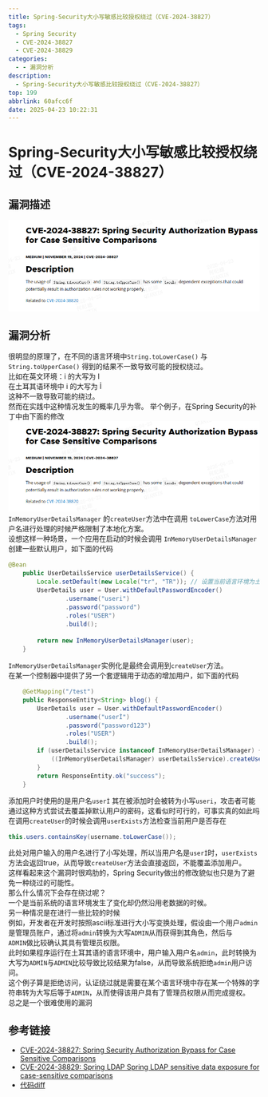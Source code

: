 ```yaml
---
title: Spring-Security大小写敏感比较授权绕过（CVE-2024-38827）
tags:
  - Spring Security
  - CVE-2024-38827
  - CVE-2024-38829
categories:
  - - 漏洞分析
description:
  - Spring-Security大小写敏感比较授权绕过（CVE-2024-38827）
top: 199
abbrlink: 60afcc6f
date: 2025-04-23 10:22:31
---
```

# Spring-Security大小写敏感比较授权绕过（CVE-2024-38827）
## 漏洞描述
![img.png](img.png)
## 漏洞分析
很明显的原理了，在不同的语言环境中`String.toLowerCase()` 与 `String.toUpperCase()` 得到的结果不一致导致可能的授权绕过。   
比如在英文环境：i 的大写为 I  
在土耳其语环境中 i 的大写为 İ  
这种不一致导致可能的绕过。  
然而在实践中这种情况发生的概率几乎为零。
举个例子，在Spring Security的补丁中由下面的修改  
![img_1.png](img.png)  
`InMemoryUserDetailsManager` 的`createUser`方法中在调用 `toLowerCase`方法对用户名进行处理的时候严格限制了本地化方案。  
设想这样一种场景，一个应用在启动的时候会调用 `InMemoryUserDetailsManager` 创建一些默认用户，如下面的代码  
```java
@Bean
    public UserDetailsService userDetailsService() {
        Locale.setDefault(new Locale("tr", "TR")); // 设置当前语言环境为土耳其语
        UserDetails user = User.withDefaultPasswordEncoder()
                .username("useri")
                .password("password")
                .roles("USER")
                .build();

        return new InMemoryUserDetailsManager(user);
    }
```
`InMemoryUserDetailsManager`实例化是最终会调用到`createUser`方法。  
在某一个控制器中提供了另一个套逻辑用于动态的增加用户，如下面的代码  
```java
    @GetMapping("/test")
    public ResponseEntity<String> blog() {
        UserDetails user = User.withDefaultPasswordEncoder()
                .username("userİ")
                .password("password123")
                .roles("USER")
                .build();
        if (userDetailsService instanceof InMemoryUserDetailsManager) {
            ((InMemoryUserDetailsManager) userDetailsService).createUser(user);
        }
        return ResponseEntity.ok("success");
    }
```
添加用户时使用的是用户名`userİ` 其在被添加时会被转为小写`useri`，攻击者可能通过这种方式尝试去覆盖掉默认用户的密码，这看似时可行的，可事实真的如此吗    
在调用`createUser`的时候会调用`userExists`方法检查当前用户是否存在    
```java
this.users.containsKey(username.toLowerCase());  
```
此处对用户输入的用户名进行了小写处理，所以当用户名是`userİ`时，`userExists`方法会返回true，从而导致`createUser`方法会直接返回，不能覆盖添加用户。  
这样看起来这个漏洞时很鸡肋的，Spring Security做出的修改貌似也只是为了避免一种绕过的可能性。    
那么什么情况下会存在绕过呢？   
一个是当前系统的语言环境发生了变化却仍然沿用老数据的时候。    
另一种情况是在进行一些比较的时候  
例如，开发者在开发时按照ascii标准进行大小写变换处理，假设由一个用户`admin`是管理员账户，通过将`admin`转换为大写`ADMIN`从而获得到其角色，然后与  
`ADMIN`做比较确认其具有管理员权限。  
此时如果程序运行在土耳其语的语言环境中，用户输入用户名`admin`，此时转换为大写为`ADMİN`与`ADMIN`比较导致比较结果为false，从而导致系统拒绝`admin`用户访问。  
这个例子算是拒绝访问，认证绕过就是需要在某个语言环境中存在某一个特殊的字符串转为大写后等于`ADMIN`，从而使得该用户具有了管理员权限从而完成提权。  
总之是一个很难使用的漏洞
## 参考链接
- [CVE-2024-38827: Spring Security Authorization Bypass for Case Sensitive Comparisons](https://spring.io/security/cve-2024-38827)
- [CVE-2024-38829: Spring LDAP Spring LDAP sensitive data exposure for case-sensitive comparisons](https://spring.io/security/cve-2024-38829)
- [代码diff](https://github.com/spring-projects/spring-security/compare/6.3.4...6.3.5)
